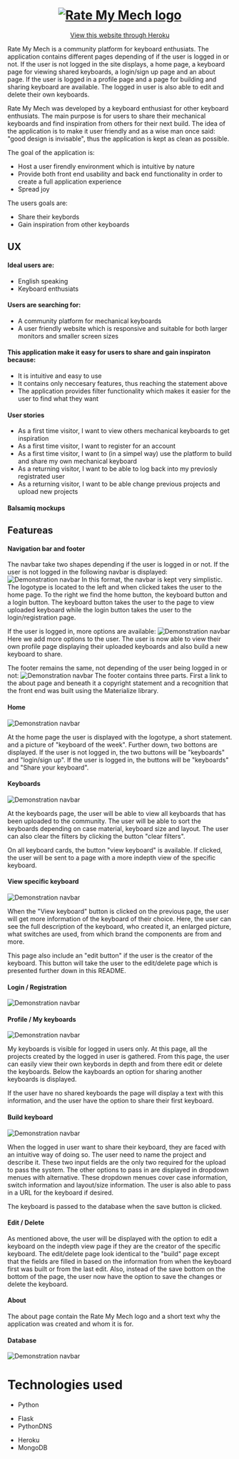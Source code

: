 <h1 align="center">
<a href="https://rate-my-mech.herokuapp.com/" target="_blank"> <img src="static/images/logo.png" alt="Rate My Mech logo"></a>  
</h1>

<div align="center">

[View this website through Heroku](https://rate-my-mech.herokuapp.com/) 
</div>

Rate My Mech is a community platform for keyboard enthusiats. The application contains different pages depending of if the user is logged in or not. 
If the user is not logged in the site displays, a home page, a keyboard page for viewing shared keyboards, a login/sign up page and an about page.
If the user is logged in a profile page and a page for building and sharing keyboard are available. The logged in user is also able to edit and delete their own keyboards. 

Rate My Mech was developed by a keyboard enthusiast for other keyboard enthusiats. The main purpose is for users to share their mechanical keyboards and find inspiration from others for their next build. 
The idea of the application is to make it user friendly and as a wise man once said: "good design is invisable", thus the application is kept as clean as possible. 

The goal of the application is:
* Host a user firendly environment which is intuitive by nature
* Provide both front end usability and back end functionality in order to create a full application experience 
* Spread joy

The users goals are:
* Share their keybords 
* Gain inspiration from other keyboards 

## UX

#### Ideal users are:
* English speaking
* Keyboard enthusiats

#### Users are searching for:
* A community platform for mechanical keyboards 
* A user friendly website which is responsive and suitable for both larger monitors and smaller screen sizes

#### This application make it easy for users to share and gain inspiraton because:
* It is intuitive and easy to use 
* It contains only neccesary features, thus reaching the statement above
* The application provides filter functionality which makes it easier for the user to find what they want

#### User stories 
* As a first time visitor, I want to view others mechanical keyboards to get inspiration
* As a first time visitor, I want to register for an account
* As a first time visitor, I want to (in a simpel way) use the platform to build and share my own mechanical keyboard
* As a returning visitor, I want to be able to log back into my previosly registrated user
* As a returning visitor, I want to be able change previous projects and upload new projects

#### Balsamiq mockups

## Featureas

#### Navigation bar and footer 

The navbar take two shapes depending if the user is logged in or not. If the user is not logged in the following navbar is displayed:
<img src="static/images/demo/demonotloggedinnavbar.png" alt="Demonstration navbar">
In this format, the navbar is kept very simplistic. The logotype is located to the left and when clicked takes the user to the home page. 
To the right we find the home button, the keyboard button and a login button. 
The keyboard button takes the user to the page to view uploaded keyboard while the login button takes the user to the login/registration page.



If the user is logged in, more options are available: 
<img src="static/images/demo/demologgedinnavbar.png" alt="Demonstration navbar">
Here we add more options to the user. The user is now able to view their own profile page displaying their uploaded keyboards and also build a new keyboard to share. 



The footer remains the same, not depending of the user being logged in or not:
<img src="static/images/demo/demofooter.png" alt="Demonstration navbar">
The footer contains three parts. First a link to the about page and beneath it a copyright statement and a recognition that the front end was built using the Materialize library.

#### Home 

<img src="static/images/demo/demohome.png" alt="Demonstration navbar">

At the home page the user is displayed with the logotype, a short statement. and a picture of "keyboard of the week".
Further down, two bottons are displayed. If the user is not logged in, the two buttons will be "keyboards" and "login/sign up".
If the user is logged in, the buttons will be "keyboards" and "Share your keyboard". 

#### Keyboards 

<img src="static/images/demo/demokeyboards.png" alt="Demonstration navbar">

At the keyboards page, the user will be able to view all keyboards that has been uploaded to the community. 
The user will be able to sort the keyboards depending on case material, keyboard size and layout. 
The user can also clear the filters by clicking the button "clear filters". 

On all keyboard cards, the button "view keyboard" is available. If clicked, the user will be sent to a page with a more indepth view of the specific keyboard.

#### View specific keyboard 

<img src="static/images/demo/demoviewkeyboard.png" alt="Demonstration navbar">

When the "View keyboard" button is clicked on the previous page, the user will get more information of the keyboard of their choice. 
Here, the user can see the full description of the keyboard, who created it, an enlarged picture, what switches are used, from which brand the components are from and more. 

This page also include an "edit button" if the user is the creator of the keyboard. This button will take the user to the edit/delete page which is presented further down in this README. 

#### Login / Registration 

<img src="static/images/demo/demologin.png" alt="Demonstration navbar">



#### Profile / My keyboards

<img src="static/images/demo/demoprofile.png" alt="Demonstration navbar">

My keyboards is visible for logged in users only. At this page, all the projects created by the logged in user is gathered. 
From this page, the user can easily view their own keybords in depth and from there edit or delete the keyboards. 
Below the kayboards an option for sharing another keyboards is displayed. 

If the user have no shared keyboards the page will display a text with this information, and the user have the option to share their first keyboard. 

#### Build keyboard 

<img src="static/images/demo/demobuild.png" alt="Demonstration navbar">

When the logged in user want to share their keyboard, they are faced with an intuitive way of doing so. 
The user need to name the project and describe it. These two input fields are the only two required for the upload to pass the system. 
The other options to pass in are displayed in dropdown menues with alternative. These dropdown menues cover case information, switch information and layout/size information. 
The user is also able to pass in a URL for the keyboard if desired. 

The keyboard is passed to the database when the save button is clicked. 

#### Edit / Delete  

As mentioned above, the user will be displayed with the option to edit a keyboard on the indepth view page if they are the creator of the specific keyboard. 
The edit/delete page look identical to the "build" page except that the fields are filled in based on the information from when the keyboard first was built or from the last edit. 
Also, instead of the save bottom on the bottom of the page, the user now have the option to save the changes or delete the keyboard. 

#### About 

The about page contain the Rate My Mech logo and a short text why the application was created and whom it is for. 

#### Database 

<img src="static/images/demo/demodatabase.png" alt="Demonstration navbar">

# Technologies used 


* Python
- Flask
- PythonDNS
* Heroku
* MongoDB

